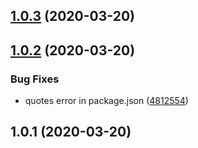 

## [1.0.3](https://github.com/rajasegar/jscodeshift-collections/compare/1.0.2...1.0.3) (2020-03-20)

## [1.0.2](https://github.com/rajasegar/jscodeshift-collections/compare/1.0.1...1.0.2) (2020-03-20)


### Bug Fixes

* quotes error in package.json ([4812554](https://github.com/rajasegar/jscodeshift-collections/commit/481255411cea5e7533a9408a77ee8d85a6917e23))



## 1.0.1 (2020-03-20)

